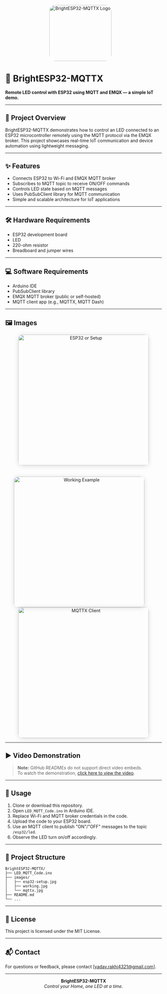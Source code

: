 <p align="center">
  <img src="https://github.com/user-attachments/assets/149ff0ef-cab9-4419-a96b-191053bf2661"
       alt="BrightESP32-MQTTX Logo"
       width="200"
       height="180"
       style="border-radius: 20px; vertical-align: top;"/>
  &nbsp;&nbsp;&nbsp;&nbsp;
</p>

# 🔆 BrightESP32-MQTTX

**Remote LED control with ESP32 using MQTT and EMQX — a simple IoT demo.**

---

## 🚀 Project Overview

BrightESP32-MQTTX demonstrates how to control an LED connected to an ESP32 microcontroller remotely using the MQTT protocol via the EMQX broker. This project showcases real-time IoT communication and device automation using lightweight messaging.

---

## ✨ Features

- Connects ESP32 to Wi-Fi and EMQX MQTT broker  
- Subscribes to MQTT topic to receive ON/OFF commands  
- Controls LED state based on MQTT messages  
- Uses PubSubClient library for MQTT communication  
- Simple and scalable architecture for IoT applications  

---

## 🛠️ Hardware Requirements

- ESP32 development board  
- LED  
- 220-ohm resistor  
- Breadboard and jumper wires  

---

## 💻 Software Requirements

- Arduino IDE  
- PubSubClient library  
- EMQX MQTT broker (public or self-hosted)  
- MQTT client app (e.g., MQTTX, MQTT Dash)  

---

## 🖼️ Images

<p align="center">
  <!-- First row: Only the first image (ESP32/setup) -->
  <img src="https://github.com/user-attachments/assets/a8a8dee1-d139-4784-adf7-0ae482bcd66a" width="420" alt="ESP32 or Setup" style="border-radius: 14px; box-shadow: 0 2px 16px rgba(0,0,0,0.13); margin-bottom: 22px;"/>
</p>

<p align="center">
  <!-- Second row: Working Example and MQTTX Client, replace src with your actual image paths -->
  <img src="https://github.com/user-attachments/assets/6d7788c2-141c-41d7-a213-f38569c39382" width="420" alt="Working Example" style="border-radius: 14px; box-shadow: 0 2px 16px rgba(0,0,0,0.13); margin-right: 28px;"/>
  <img src="https://github.com/user-attachments/assets/761d4fc7-733e-456f-86ee-41d7d8427291" width="420" alt="MQTTX Client" style="border-radius: 14px; box-shadow: 0 2px 16px rgba(0,0,0,0.13);"/>
</p>

---

## ▶️ Video Demonstration

> **Note:** GitHub READMEs do not support direct video embeds.  
> To watch the demonstration, [click here to view the video](your_video_link_here).

---

## 📌 Usage

1. Clone or download this repository.
2. Open `LED_MQTT_Code.ino` in Arduino IDE.
3. Replace Wi-Fi and MQTT broker credentials in the code.
4. Upload the code to your ESP32 board.
5. Use an MQTT client to publish "ON"/"OFF" messages to the topic `/esp32/led`.
6. Observe the LED turn on/off accordingly.

---

## 📁 Project Structure

```
BrightESP32-MQTTX/
├── LED_MQTT_Code.ino
├── images/
│   ├── esp32-setup.jpg
│   ├── working.jpg
│   └── mqttx.jpg
├── README.md
└── ...
```

---

## 📄 License

This project is licensed under the MIT License.

---

## 📬 Contact

For questions or feedback, please contact [yadav.rakhi4321@gmail.com].

---

<p align="center">
  <b>BrightESP32-MQTTX</b><br>
  <i>Control your Home, one LED at a time.</i>
</p>
